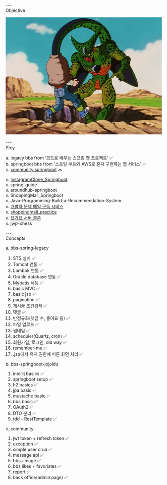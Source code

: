 ---\
Objective


![Cell from dragon ball Z](./cell.png)



---\
Prey


a. legacy bbs from '코드로 배우는 스프링 웹 프로젝트' :white_check_mark:\
b. springboot bbs from '스프링 부트와 AWS로 혼자 구현하는 웹 서비스' :white_check_mark:\
c. [community.springboot](https://github.com/sosow0212/community) :soon:

x. [InstagramClone_Springboot](https://github.com/codingspecialist/Springboot-Instagram-V3) \
x. spring-guide\
x. aroundhub-springboot\
x. ShoppingMall_Springboot\
x. Java-Programming-Build-a-Recommendation-System\
x. [개발자 문제 메일 구독 서비스](https://github.dev/MangKyu/InterviewSubscription/tree/master/src/main/java/com/mangkyu/employment/interview/erros) \
x. [shoppingmall_practice](https://github.com/Doohwancho/Shoppingmall-Practice.spring) \
x. [요기요 서버 클론](https://github.dev/mock-rc1/Yogiyo_test_Server_Swan) \
x. jwp-chess



---\
Concepts


a. bbs-spring-legacy
1. STS 설치 :white_check_mark:
2. Tomcat 연동 :white_check_mark:
3. Lombok 연동 :white_check_mark:
4. Oracle database 연동 :white_check_mark:
5. Mybatis 세팅 :white_check_mark:
6. basic MVC :white_check_mark:
7. basic jsp :white_check_mark:
8. pagination :white_check_mark:
9. 게시글 조건검색 :white_check_mark:
10. 댓글 :white_check_mark:
11. 반정규화(댓글 수, 좋아요 등) :white_check_mark:
12. 파일 업로드 :white_check_mark:
13. 썸네일 :white_check_mark:
14. scheduler(Quartz, cron) :white_check_mark:
15. 회원가입, 로그인, old way :white_check_mark:
16. remember-me :white_check_mark:
17. .jsp에서 유저 권한에 따른 화면 처리 :white_check_mark:


b. bbs-springboot-jojoldu
1. intellij basics :white_check_mark:
2. springboot setup :white_check_mark:
3. h2 basics :white_check_mark:
4. jpa basic :white_check_mark: 
5. mustache basic :white_check_mark:
6. bbs basic :white_check_mark:
7. OAuth2 :white_check_mark:
8. DTO 분리 :white_check_mark:
9. tdd - RestTemplate :white_check_mark:


c. community
1. jwt token + refresh token :white_check_mark:
2. exception :white_check_mark:
3. simple user crud :white_check_mark:
4. message api :white_check_mark:
5. bbs+image :white_check_mark:
6. bbs likes + favoriates :white_check_mark:
7. report :white_check_mark:
8. back office(admin page) :white_check_mark:
